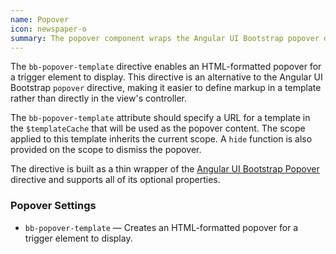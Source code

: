```yaml
---
name: Popover
icon: newspaper-o
summary: The popover component wraps the Angular UI Bootstrap popover directive to create an HTML-formatted popover that is displayed by a trigger element.
---
```


The `bb-popover-template` directive enables an HTML-formatted popover for a trigger element to display. This directive is an alternative to the Angular UI Bootstrap `popover` directive, making it easier to define markup in a template rather than directly in the view's controller.

The `bb-popover-template` attribute should specify a URL for a template in the `$templateCache` that will be used as the popover content. The scope applied to this template inherits the current scope. A `hide` function is also
provided on the scope to dismiss the popover.

The directive is built as a thin wrapper of the [Angular UI Bootstrap Popover](http://angular-ui.github.io/bootstrap/) directive and supports all of its optional properties.

### Popover Settings ###
- `bb-popover-template` &mdash; Creates an HTML-formatted popover for a trigger element to display.
